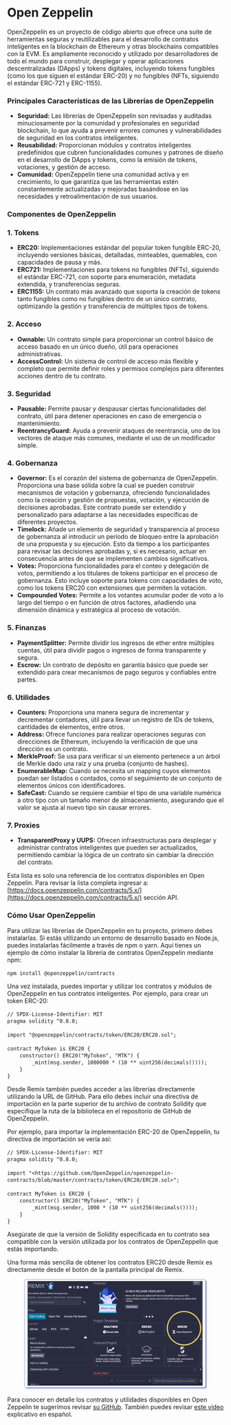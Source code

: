# Open Zeppelin

OpenZeppelin es un proyecto de código abierto que ofrece una suite de herramientas seguras y reutilizables para el desarrollo de contratos inteligentes en la blockchain de Ethereum y otras blockchains compatibles con la EVM. Es ampliamente reconocido y utilizado por desarrolladores de todo el mundo para construir, desplegar y operar aplicaciones descentralizadas (DApps) y tokens digitales, incluyendo tokens fungibles (como los que siguen el estándar ERC-20) y no fungibles (NFTs, siguiendo el estándar ERC-721 y ERC-1155).

### **Principales Características de las Librerías de OpenZeppelin**

* **Seguridad:** Las librerías de OpenZeppelin son revisadas y auditadas minuciosamente por la comunidad y profesionales en seguridad blockchain, lo que ayuda a prevenir errores comunes y vulnerabilidades de seguridad en los contratos inteligentes.
* **Reusabilidad:** Proporcionan módulos y contratos inteligentes predefinidos que cubren funcionalidades comunes y patrones de diseño en el desarrollo de DApps y tokens, como la emisión de tokens, votaciones, y gestión de acceso.
* **Comunidad:** OpenZeppelin tiene una comunidad activa y en crecimiento, lo que garantiza que las herramientas estén constantemente actualizadas y mejoradas basándose en las necesidades y retroalimentación de sus usuarios.

### **Componentes de OpenZeppelin**

### **1. Tokens**

* **ERC20:** Implementaciones estándar del popular token fungible ERC-20, incluyendo versiones básicas, detalladas, minteables, quemables, con capacidades de pausa y más.
* **ERC721:** Implementaciones para tokens no fungibles (NFTs), siguiendo el estándar ERC-721, con soporte para enumeración, metadata extendida, y transferencias seguras.
* **ERC1155:** Un contrato más avanzado que soporta la creación de tokens tanto fungibles como no fungibles dentro de un único contrato, optimizando la gestión y transferencia de múltiples tipos de tokens.

### **2. Acceso**

* **Ownable:** Un contrato simple para proporcionar un control básico de acceso basado en un único dueño, útil para operaciones administrativas.
* **AccessControl:** Un sistema de control de acceso más flexible y completo que permite definir roles y permisos complejos para diferentes acciones dentro de tu contrato.

### **3. Seguridad**

* **Pausable:** Permite pausar y despausar ciertas funcionalidades del contrato, útil para detener operaciones en caso de emergencia o mantenimiento.
* **ReentrancyGuard:** Ayuda a prevenir ataques de reentrancia, uno de los vectores de ataque más comunes, mediante el uso de un modificador simple.

### **4. Gobernanza**

* **Governor:** Es el corazón del sistema de gobernanza de OpenZeppelin. Proporciona una base sólida sobre la cual se pueden construir mecanismos de votación y gobernanza, ofreciendo funcionalidades como la creación y gestión de propuestas, votación, y ejecución de decisiones aprobadas. Este contrato puede ser extendido y personalizado para adaptarse a las necesidades específicas de diferentes proyectos.
* **Timelock:** Añade un elemento de seguridad y transparencia al proceso de gobernanza al introducir un período de bloqueo entre la aprobación de una propuesta y su ejecución. Esto da tiempo a los participantes para revisar las decisiones aprobadas y, si es necesario, actuar en consecuencia antes de que se implementen cambios significativos.
* **Votes:** Proporciona funcionalidades para el conteo y delegación de votos, permitiendo a los titulares de tokens participar en el proceso de gobernanza. Esto incluye soporte para tokens con capacidades de voto, como los tokens ERC20 con extensiones que permiten la votación.
* **Compounded Votes:** Permite a los votantes acumular poder de voto a lo largo del tiempo o en función de otros factores, añadiendo una dimensión dinámica y estratégica al proceso de votación.

### **5. Finanzas**

* **PaymentSplitter:** Permite dividir los ingresos de ether entre múltiples cuentas, útil para dividir pagos o ingresos de forma transparente y segura.
* **Escrow:** Un contrato de depósito en garantía básico que puede ser extendido para crear mecanismos de pago seguros y confiables entre partes.

### **6. Utilidades**

* **Counters:** Proporciona una manera segura de incrementar y decrementar contadores, útil para llevar un registro de IDs de tokens, cantidades de elementos, entre otros.
* **Address:** Ofrece funciones para realizar operaciones seguras con direcciones de Ethereum, incluyendo la verificación de que una dirección es un contrato.
* **MerkleProof:** Se usa para verificar si un elemento pertenece a un árbol de Merkle dado una raíz y una prueba (conjunto de hashes).
* **EnumerableMap:** Cuando se necesita un mapping cuyos elementos puedan ser listados o contados, como el seguimiento de un conjunto de elementos únicos con identificadores.
* **SafeCast:** Cuando se requiere cambiar el tipo de una variable numérica a otro tipo con un tamaño menor de almacenamiento, asegurando que el valor se ajusta al nuevo tipo sin causar errores.

### **7. Proxies**

* **TransparentProxy y UUPS:** Ofrecen infraestructuras para desplegar y administrar contratos inteligentes que pueden ser actualizados, permitiendo cambiar la lógica de un contrato sin cambiar la dirección del contrato.

Esta lista es solo una referencia de los contratos disponibles en Open Zeppelin. Para revisar la lista completa ingresar a: [https://docs.openzeppelin.com/contracts/5.x/](https://docs.openzeppelin.com/contracts/5.x/) sección API.

### **Cómo Usar OpenZeppelin**

Para utilizar las librerías de OpenZeppelin en tu proyecto, primero debes instalarlas. Si estás utilizando un entorno de desarrollo basado en Node.js, puedes instalarlas fácilmente a través de npm o yarn. Aquí tienes un ejemplo de cómo instalar la librería de contratos OpenZeppelin mediante npm:

```bash
npm install @openzeppelin/contracts
```

Una vez instalada, puedes importar y utilizar los contratos y módulos de OpenZeppelin en tus contratos inteligentes. Por ejemplo, para crear un token ERC-20:

```solidity
// SPDX-License-Identifier: MIT
pragma solidity ^0.8.0;

import "@openzeppelin/contracts/token/ERC20/ERC20.sol";

contract MyToken is ERC20 {
    constructor() ERC20("MyToken", "MTK") {
        _mint(msg.sender, 1000000 * (10 ** uint256(decimals())));
    }
}
```

Desde Remix también puedes acceder a las librerías directamente utilizando la URL de GitHub. Para ello debes incluir una directiva de importación en la parte superior de tu archivo de contrato Solidity que especifique la ruta de la biblioteca en el repositorio de GitHub de OpenZeppelin.

Por ejemplo, para importar la implementación ERC-20 de OpenZeppelin, tu directiva de importación se vería así:

```solidity
// SPDX-License-Identifier: MIT
pragma solidity ^0.8.0;

import "<https://github.com/OpenZeppelin/openzeppelin-contracts/blob/master/contracts/token/ERC20/ERC20.sol>";

contract MyToken is ERC20 {
    constructor() ERC20("MyToken", "MTK") {
        _mint(msg.sender, 1000 * (10 ** uint256(decimals())));
    }
}
```

Asegúrate de que la versión de Solidity especificada en tu contrato sea compatible con la versión utilizada por los contratos de OpenZeppelin que estás importando.

Una forma más sencilla de obtener los contratos ERC20 desde Remix es directamente desde el botón de la pantalla principal de Remix.

<figure><img src="../../.gitbook/assets/Modulo 3-3.png" alt=""><figcaption></figcaption></figure>

Para conocer en detalle los contratos y utilidades disponibles en Open Zeppelin te sugerimos revisar [su GitHub](https://github.com/OpenZeppelin). También puedes revisar [este video](https://www.youtube.com/live/mP4jJ8SwtqU?si=fwdxx7A9OwMz8QlP) explicativo en español.
